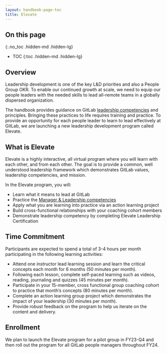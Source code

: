 ```yaml
---
layout: handbook-page-toc
title: Elevate
---
```


## On this page
{:.no_toc .hidden-md .hidden-lg}

- TOC
{:toc .hidden-md .hidden-lg}

## Overview
Leadership development is one of the key L&D priorities and also a People Group OKR. To enable our continued growth at scale, we need to equip our people leaders with the needed skills to lead all-remote teams in a globally dispersed organization.

The handbook provides guidance on GitLab [leadership competencies](https://about.gitlab.com/handbook/competencies/#manager-and-leadership-competencies) and principles. Bringing these practices to life requires training and practice. To provide an opportunity for each people leader to learn to lead effectively at GitLab, we are launching a new leadership development program called Elevate. 

## What is Elevate

Elevate is a highly interactive, all virtual program where you will learn with each other, and from each other. The goal is to provide a common, well understood leadership framework which demonstrates GitLab values, leadership competencies, and mission. 

In the Elevate program, you will:
- Learn what it means to lead at GitLab
- Practice the [Manager & Leadership competencies](https://about.gitlab.com/handbook/competencies/#manager-and-leadership-competencies)
- Apply what you are learning into practice via an action learning project
- Build cross-functional relationships with your coaching cohort members
- Demonstrate leadership competency by completing Elevate Leadership Certification

## Time Commitment

Participants are expected to spend a total of 3-4 hours per month participating in the following learning activities:
- Attend one instructor lead learning session and learn the critical concepts each month for 6 months (50 minutes per month).
- Following each lesson, complete self-paced learning such as videos, reading, journaling and quizzes (45 minutes per month).
- Participate in your 15-member, cross functional group coaching cohort to practice that month’s concepts (80 minutes per month).
- Complete an action learning group project which demonstrates the impact of your leadership (30 minutes per month).
- Provide robust feedback on the program to help us iterate on the content and delivery.

## Enrollment 

We plan to launch the Elevate program for a pilot group in FY23-Q4 and then roll out the program for all GitLab people managers throughout FY24.
